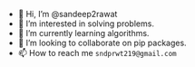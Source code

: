 - 👋 Hi, I’m @sandeep2rawat
- 👀 I’m interested in solving problems.
- 🌱 I’m currently learning algorithms.
- 💞️ I’m looking to collaborate on pip packages.
- 📫 How to reach me `sndprwt219@gmail.com`

<!---
sandeep2rawat/sandeep2rawat is a ✨ special ✨ repository because its `README.md` (this file) appears on your GitHub profile.
You can click the Preview link to take a look at your changes.
--->

